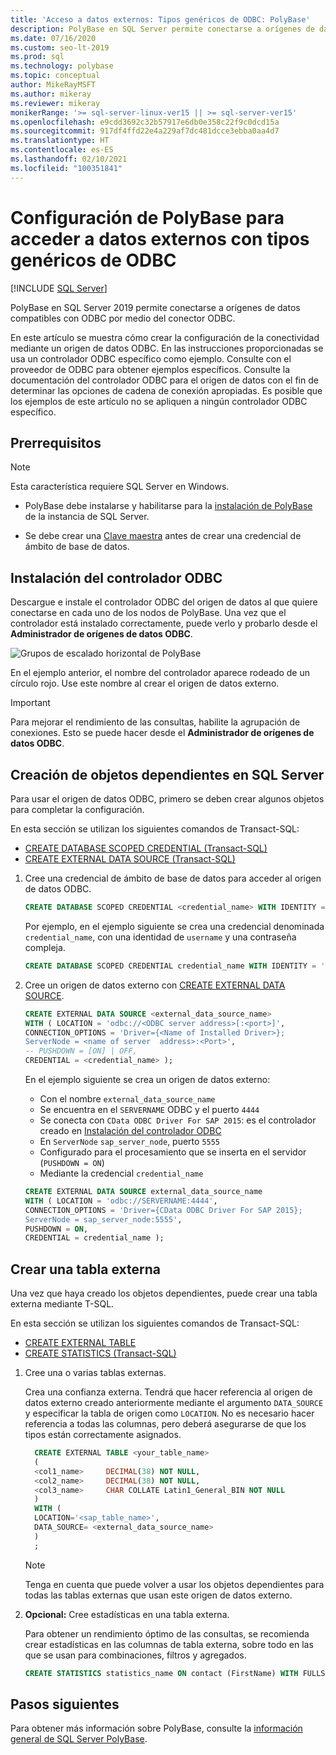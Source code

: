 ```yaml
---
title: 'Acceso a datos externos: Tipos genéricos de ODBC: PolyBase'
description: PolyBase en SQL Server permite conectarse a orígenes de datos compatibles por medio del conector ODBC. Instale el controlador ODBC y cree tablas externas.
ms.date: 07/16/2020
ms.custom: seo-lt-2019
ms.prod: sql
ms.technology: polybase
ms.topic: conceptual
author: MikeRayMSFT
ms.author: mikeray
ms.reviewer: mikeray
monikerRange: '>= sql-server-linux-ver15 || >= sql-server-ver15'
ms.openlocfilehash: e9cdd3692c32b57917e6db0e358c22f9c0dcd15a
ms.sourcegitcommit: 917df4ffd22e4a229af7dc481dcce3ebba0aa4d7
ms.translationtype: HT
ms.contentlocale: es-ES
ms.lasthandoff: 02/10/2021
ms.locfileid: "100351841"
---
```

# <a name="configure-polybase-to-access-external-data-with-odbc-generic-types"></a>Configuración de PolyBase para acceder a datos externos con tipos genéricos de ODBC

 [!INCLUDE [SQL Server](../../includes/applies-to-version/sqlserver.md)]

PolyBase en SQL Server 2019 permite conectarse a orígenes de datos compatibles con ODBC por medio del conector ODBC.

En este artículo se muestra cómo crear la configuración de la conectividad mediante un origen de datos ODBC. En las instrucciones proporcionadas se usa un controlador ODBC específico como ejemplo. Consulte con el proveedor de ODBC para obtener ejemplos específicos. Consulte la documentación del controlador ODBC para el origen de datos con el fin de determinar las opciones de cadena de conexión apropiadas. Es posible que los ejemplos de este artículo no se apliquen a ningún controlador ODBC específico.

## <a name="prerequisites"></a>Prerrequisitos

>[!NOTE]
>Esta característica requiere SQL Server en Windows.

* PolyBase debe instalarse y habilitarse para la [instalación de PolyBase](polybase-installation.md) de la instancia de SQL Server.

* Se debe crear una [Clave maestra](../../t-sql/statements/create-master-key-transact-sql.md) antes de crear una credencial de ámbito de base de datos.

## <a name="install-the-odbc-driver"></a>Instalación del controlador ODBC

Descargue e instale el controlador ODBC del origen de datos al que quiere conectarse en cada uno de los nodos de PolyBase. Una vez que el controlador está instalado correctamente, puede verlo y probarlo desde el **Administrador de orígenes de datos ODBC**.

![Grupos de escalado horizontal de PolyBase](../../relational-databases/polybase/media/polybase-odbc-admin.png) 

En el ejemplo anterior, el nombre del controlador aparece rodeado de un círculo rojo. Use este nombre al crear el origen de datos externo.

> [!IMPORTANT]
> Para mejorar el rendimiento de las consultas, habilite la agrupación de conexiones. Esto se puede hacer desde el **Administrador de orígenes de datos ODBC**.

## <a name="create-dependent-objects-in-sql-server"></a>Creación de objetos dependientes en SQL Server

Para usar el origen de datos ODBC, primero se deben crear algunos objetos para completar la configuración.

En esta sección se utilizan los siguientes comandos de Transact-SQL:

* [CREATE DATABASE SCOPED CREDENTIAL (Transact-SQL)](../../t-sql/statements/create-database-scoped-credential-transact-sql.md)
* [CREATE EXTERNAL DATA SOURCE (Transact-SQL)](../../t-sql/statements/create-external-data-source-transact-sql.md) 

1. Cree una credencial de ámbito de base de datos para acceder al origen de datos ODBC.

    ```sql
    CREATE DATABASE SCOPED CREDENTIAL <credential_name> WITH IDENTITY = '<username>', Secret = '<password>';
    ```

    Por ejemplo, en el ejemplo siguiente se crea una credencial denominada `credential_name`, con una identidad de `username` y una contraseña compleja.

    ```sql
    CREATE DATABASE SCOPED CREDENTIAL credential_name WITH IDENTITY = 'username', Secret = 'BycA4ZjrE#*2W%!';
    ```

1. Cree un origen de datos externo con [CREATE EXTERNAL DATA SOURCE](../../t-sql/statements/create-external-data-source-transact-sql.md).

    ```sql
    CREATE EXTERNAL DATA SOURCE <external_data_source_name>
    WITH ( LOCATION = 'odbc://<ODBC server address>[:<port>]',
    CONNECTION_OPTIONS = 'Driver={<Name of Installed Driver>};
    ServerNode = <name of server  address>:<Port>',
    -- PUSHDOWN = [ON] | OFF,
    CREDENTIAL = <credential_name> );
    ```

    En el ejemplo siguiente se crea un origen de datos externo:
    * Con el nombre `external_data_source_name`
    * Se encuentra en el `SERVERNAME` ODBC y el puerto `4444`
    * Se conecta con `CData ODBC Driver For SAP 2015`: es el controlador creado en [Instalación del controlador ODBC](#install-the-odbc-driver)
    * En `ServerNode` `sap_server_node`, puerto `5555`
    * Configurado para el procesamiento que se inserta en el servidor (`PUSHDOWN = ON`)
    * Mediante la credencial `credential_name`

    ```sql
    CREATE EXTERNAL DATA SOURCE external_data_source_name
    WITH ( LOCATION = 'odbc://SERVERNAME:4444',
    CONNECTION_OPTIONS = 'Driver={CData ODBC Driver For SAP 2015};
    ServerNode = sap_server_node:5555',
    PUSHDOWN = ON,
    CREDENTIAL = credential_name );
    ```
    
## <a name="create-an-external-table"></a>Crear una tabla externa

Una vez que haya creado los objetos dependientes, puede crear una tabla externa mediante T-SQL. 

En esta sección se utilizan los siguientes comandos de Transact-SQL:
* [CREATE EXTERNAL TABLE](../../t-sql/statements/create-external-table-transact-sql.md)
* [CREATE STATISTICS (Transact-SQL)](../../t-sql/statements/create-statistics-transact-sql.md)

1. Cree una o varias tablas externas.

   Crea una confianza externa. Tendrá que hacer referencia al origen de datos externo creado anteriormente mediante el argumento `DATA_SOURCE` y especificar la tabla de origen como `LOCATION`. No es necesario hacer referencia a todas las columnas, pero deberá asegurarse de que los tipos están correctamente asignados.  

   ```sql
     CREATE EXTERNAL TABLE <your_table_name>
     (
     <col1_name>     DECIMAL(38) NOT NULL,
     <col2_name>     DECIMAL(38) NOT NULL,
     <col3_name>     CHAR COLLATE Latin1_General_BIN NOT NULL
     )
     WITH (
     LOCATION='<sap_table_name>',
     DATA_SOURCE= <external_data_source_name>
     )
     ;
   ```

   > [!NOTE]
   > Tenga en cuenta que puede volver a usar los objetos dependientes para todas las tablas externas que usan este origen de datos externo.

1. **Opcional:** Cree estadísticas en una tabla externa.

    Para obtener un rendimiento óptimo de las consultas, se recomienda crear estadísticas en las columnas de tabla externa, sobre todo en las que se usan para combinaciones, filtros y agregados.

    ```sql
    CREATE STATISTICS statistics_name ON contact (FirstName) WITH FULLSCAN; 
    ```
    
## <a name="next-steps"></a>Pasos siguientes

Para obtener más información sobre PolyBase, consulte la [información general de SQL Server PolyBase](polybase-guide.md).
